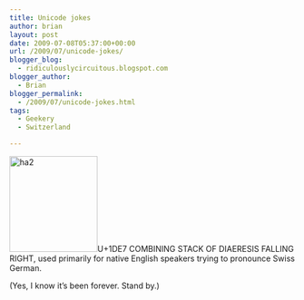 ```yaml
---
title: Unicode jokes
author: brian
layout: post
date: 2009-07-08T05:37:00+00:00
url: /2009/07/unicode-jokes/
blogger_blog:
  - ridiculouslycircuitous.blogspot.com
blogger_author:
  - Brian
blogger_permalink:
  - /2009/07/unicode-jokes.html
tags:
  - Geekery
  - Switzerland

---
```

[<img class="alignnone size-full wp-image-1176" src="https://trammell.ch/wp-content/uploads/2009/07/ha2.png" alt="ha2" width="155" height="169" />][1]U+1DE7 COMBINING STACK OF DIAERESIS FALLING RIGHT, used primarily for native English speakers trying to pronounce Swiss German.

<div>
</div>

<div>
  (Yes, I know it&#8217;s been forever. Stand by.)
</div>

 [1]: https://trammell.ch/wp-content/uploads/2009/07/ha2.png